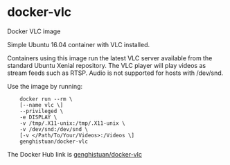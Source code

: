 # docker-vlc
Docker VLC image

Simple Ubuntu 16.04 container with VLC installed. 

Containers using this image run the latest VLC server available from the standard Ubuntu Xenial repository.
The VLC player will play videos as stream feeds such as RTSP. Audio is not supported for hosts with /dev/snd.


Use the image by running:

```
    docker run --rm \
    [--name vlc \]
    --privileged \
    -e DISPLAY \
    -v /tmp/.X11-unix:/tmp/.X11-unix \
    -v /dev/snd:/dev/snd \
    [-v </Path/To/Your/Videos>:/Videos \]
    genghistuan/docker-vlc
```
The Docker Hub link is [genghistuan/docker-vlc](https://hub.docker.com/r/genghistuan/docker-vlc/)